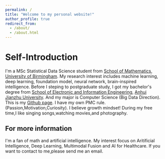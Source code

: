 ```yaml
---
permalink: /
title: "Welcome to my personal website!"
author_profile: true
redirect_from: 
  - /about/
  - /about.html
---
```

Self-Introduction
======
I'm a MSc Statistical Data Science student from [School of Mathematics](https://www.birmingham.ac.uk/schools/mathematics), [University of Birmingham](https://www.birmingham.ac.uk/). My research interest includes machine learning, deep learning, foundation model, neural network, brain-inspired intelligence. Before I steping to postgraduate study, I got my bachelor's degree from  [School of Electronic and Information Engineering](https://www.ahjzu.edu.cn/dxxy/), [Anhui Jianzhu University](https://www.ahjzu.edu.cn/). And my major is Computer Science (Big Data Direction). This is my [Github page](https://github.com/HaohuaTian). I have my own PMC rule. (Passion,Motivation,Curiosity). I believe growth mindset!
During my free time,I like singing songs,watching movies,and photography.



For more information
------
I'm a fan of math and artificial intelligence. My interest focus on Aritificial Intelligence, Deep Learning, Multimodal Fusion and AI for Healthcare. If you want to contact to me,please send me an email.
